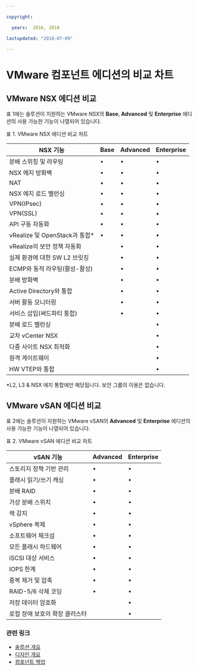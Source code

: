 ```yaml
---

copyright:

  years:  2016, 2018

lastupdated: "2018-07-09"

---
```


# VMware 컴포넌트 에디션의 비교 차트

## VMware NSX 에디션 비교

표 1에는 솔루션이 지원하는 VMware NSX의 **Base**, **Advanced** 및 **Enterprise** 에디션의 사용 가능한 기능이 나열되어 있습니다.

표 1. VMware NSX 에디션 비교 차트

| NSX 기능                                      | Base | Advanced |Enterprise |
|-----------------------------------------------|------|----------|------------|
| 분배 스위칭 및 라우팅                         | •    | •        | •          |
| NSX 에지 방화벽                               | •    | •        | •          |
| NAT                                           | •    | •        | •          |
| NSX 에지 로드 밸런싱                          | •    | •        | •          |
| VPN(IPsec)                                    | •    | •        | •          |
| VPN(SSL)                                      | •    | •        | •          |
| API 구동 자동화                               | •    | •        | •          |
| vRealize 및 OpenStack과 통합\*                | •    | •        | •          |
| vRealize의 보안 정책 자동화                   |      | •        | •          |
| 실제 환경에 대한 SW L2 브릿징                 |      | •        | •          |
| ECMP와 동적 라우팅(활성-활성)                 |      | •        | •          |
| 분배 방화벽                                   |      | •        | •          |
| Active Directory와 통합                       |      | •        | •          |
| 서버 활동 모니터링                            |      | •        | •          |
| 서비스 삽입(써드파티 통합)                    |      | •        | •          |
| 분배 로드 밸런싱                              |      |          | •          |
| 교차 vCenter NSX                              |      |          | •          |
| 다중 사이트 NSX 최적화                        |      |          | •          |
| 원격 게이트웨이                               |      |          | •          |
| HW VTEP와 통합                                |      |          | •          |
\*L2, L3 & NSX 에지 통합에만 해당됩니다. 보안 그룹의 이용은 없습니다. 

## VMware vSAN 에디션 비교

표 2에는 솔루션이 지원하는 VMware vSAN의 **Advanced** 및 **Enterprise** 에디션의 사용 가능한 기능이 나열되어 있습니다. 

표 2. VMware vSAN 에디션 비교 차트

| vSAN 기능                                       | Advanced |Enterprise |
|-------------------------------------------------|----------|------------|
| 스토리지 정책 기반 관리                         | •        | •          |
| 플래시 읽기/쓰기 캐싱                           | •        | •          |
| 분배 RAID                                       | •        | •          |
| 가상 분배 스위치                                | •        | •          |
| 랙 감지                                         | •        | •          |
| vSphere 복제                                    | •        | •          |
| 소프트웨어 체크섬                               | •        | •          |
| 모든 플래시 하드웨어                            | •        | •          |
| iSCSI 대상 서비스                               | •        | •          |
| IOPS 한계                                       | •        | •          |
| 중복 제거 및 압축                               | •        | •          |
| RAID-5/6 삭제 코딩                              | •        | •          |
| 저장 데이터 암호화                              |          | •          |
| 로컬 장애 보호의 확장 클러스터                  |          | •          |

### 관련 링크

* [솔루션 개요](solution_overview.html)
* [디자인 개요](design_overview.html)
* [컴포넌트 백업](solution_backingup.html)
